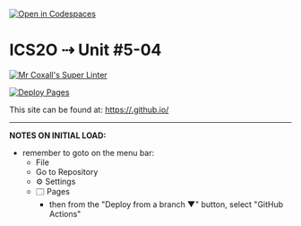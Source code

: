 [![Open in Codespaces](https://classroom.github.com/assets/launch-codespace-7f7980b617ed060a017424585567c406b6ee15c891e84e1186181d67ecf80aa0.svg)](https://classroom.github.com/open-in-codespaces?assignment_repo_id=11062294)
# ICS2O ⇢ Unit #5-04

[![Mr Coxall's Super Linter](https://github.com/<OWNER>/<REPOSITORY>/workflows/Mr%20Coxall's%20Super%20Linter/badge.svg)](https://github.com/<OWNER>/<REPOSITORY>/actions)

[![Deploy Pages](https://github.com/<OWNER>/<REPOSITORY>/workflows/Deploy%20Pages/badge.svg)](https://github.com/<OWNER>/<REPOSITORY>/actions)

This site can be found at: [https://<OWNER>.github.io/<REPOSITORY>](https://<OWNER>.github.io/<REPOSITORY>)

---

**NOTES ON INITIAL LOAD:**
- remember to goto on the menu bar:
  - File
  - Go to Repository
  - ⚙ Settings
  - 🗔 Pages
    - then from the "Deploy from a branch ▼" button, select "GitHub Actions"
